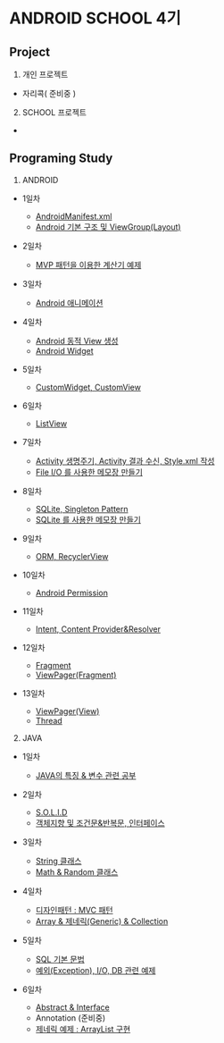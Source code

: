 ANDROID SCHOOL 4기
====================================================
Project
----------------------------------------------------
1. 개인 프로젝트

  - 자리콕( 준비중 )

2. SCHOOL 프로젝트

  - []()

Programing Study
----------------------------------------------------
1. ANDROID

  - 1일차

      - [AndroidManifest.xml](https://github.com/Hooooong/DAY7_Manifest)
      - [Android 기본 구조 및 ViewGroup(Layout)](https://github.com/Hooooong/DAY7_Android)

  - 2일차

      - [MVP 패턴을 이용한 계산기 예제](https://github.com/Hooooong/DAY8_Calculator)

  - 3일차

      - [Android 애니메이션](https://github.com/Hooooong/DAY9_Animation)

  - 4일차

      - [Android 동적 View 생성](https://github.com/Hooooong/DAY10_DynamicView)
      - [Android Widget](https://github.com/Hooooong/DAY10_Widget)

  - 5일차

      - [CustomWidget, CustomView](https://github.com/Hooooong/DAY11_CustomView)

  - 6일차

      - [ListView](https://github.com/Hooooong/DAY12_ListView)

  - 7일차

      - [Activity 생명주기, Activity 결과 수신, Style.xml 작성](https://github.com/Hooooong/DAY13_Activity_etc)
      - [File I/O 를 사용한 메모장 만들기](https://github.com/Hooooong/DAY12_Memo)

  - 8일차

      - [SQLite, Singleton Pattern](https://github.com/Hooooong/DAY14_SQLite-Singleton-Context.git)
      - [SQLite 를 사용한 메모장 만들기](https://github.com/Hooooong/DAY14_SQLiteMemo)

  - 9일차

      - [ORM, RecyclerView](https://github.com/Hooooong/DAY15_ORM-RecyclerView)

  - 10일차

      - [Android Permission](https://github.com/Hooooong/DAY16_Android_Permission.git)

  - 11일차

      - [Intent, Content Provider&Resolver](https://github.com/Hooooong/DAY17_Contact)

  - 12일차

      - [Fragment](https://github.com/Hooooong/DAY18_Fragment)
      - [ViewPager(Fragment)]()

  - 13일차

      - [ViewPager(View)]()
      - [Thread]()

2. JAVA

  - 1일차

      - [JAVA의 특징 & 변수 관련 공부](https://github.com/Hooooong/DAY1_HelloJava)

  - 2일차

      - [S.O.L.I.D](https://github.com/Hooooong/DAY2_S.O.L.I.D)
      - [객체지향 및 조건문&반복문, 인터페이스](https://github.com/Hooooong/DAY2_Change)

  - 3일차

      - [String 클래스](https://github.com/Hooooong/DAY3_StringClass)
      - [Math & Random 클래스](https://github.com/Hooooong/DAY3_MathClass)

  - 4일차

      - [디자인패턴 : MVC 패턴](https://github.com/Hooooong/DAY4_MVC)
      - [Array & 제네릭(Generic) & Collection](https://github.com/Hooooong/DAY4_Collections)

  - 5일차

      - [SQL 기본 문법](https://github.com/Hooooong/DAY5_SQL)
      - [예외(Exception), I/O, DB 관련 예제](https://github.com/Hooooong/DAY5_Memo)

  - 6일차

      - [Abstract & Interface](https://github.com/Hooooong/DAY6_Abstract-Interface)
      - Annotation (준비중)
      - [제네릭 예제 : ArrayList 구현](https://github.com/Hooooong/DAY6_GenericSample)
